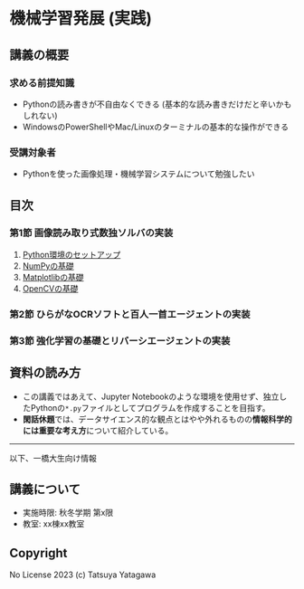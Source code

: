 機械学習発展 (実践)
===

## 講義の概要

### 求める前提知識
- Pythonの読み書きが不自由なくできる (基本的な読み書きだけだと辛いかもしれない)
- WindowsのPowerShellやMac/Linuxのターミナルの基本的な操作ができる

### 受講対象者
- Pythonを使った画像処理・機械学習システムについて勉強したい

## 目次

### 第1節 画像読み取り式数独ソルバの実装

1. [Python環境のセットアップ](./Sec1/01-setup.md)
1. [NumPyの基礎](./Sec1/02-numpy.md)
1. [Matplotlibの基礎](./Sec1/03-matplotlib.md)
1. [OpenCVの基礎](./Sec1/04-opencv.md)

### 第2節 ひらがなOCRソフトと百人一首エージェントの実装

### 第3節 強化学習の基礎とリバーシエージェントの実装

## 資料の読み方

- この講義ではあえて、Jupyter Notebookのような環境を使用せず、独立したPythonの`*.py`ファイルとしてプログラムを作成することを目指す。
- **閑話休題**では、データサイエンス的な観点とはやや外れるものの**情報科学的には重要な考え方**について紹介している。

---

以下、一橋大生向け情報

## 講義について
- 実施時限: 秋冬学期 第x限
- 教室: xx棟xx教室

## Copyright

No License 2023 (c) Tatsuya Yatagawa
